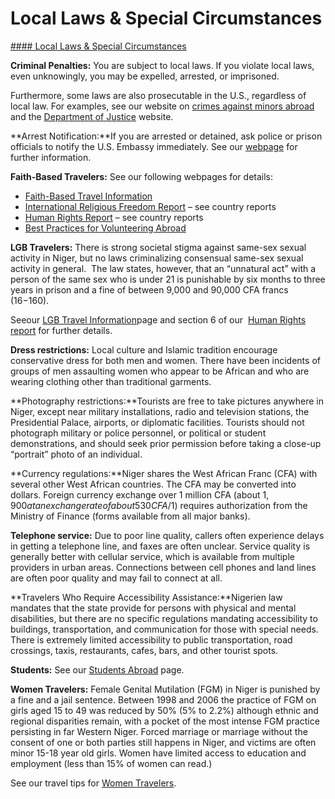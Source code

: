 # Local Laws & Special Circumstances

[#### Local Laws & Special Circumstances](javascript:void(0); "Local Laws & Special Circumstances")

**Criminal Penalties:** You are subject to local laws. If you violate local laws, even unknowingly, you may be expelled, arrested, or imprisoned.

Furthermore, some laws are also prosecutable in the U.S., regardless of local law. For examples, see our website on [crimes against minors abroad](http://travel.state.gov/content/passports/en/emergencies/arrest/criminalpenalties.html) and the [Department of Justice](http://www.justice.gov/usam/criminal-resource-manual-1617-extraterritorial-criminal-jurisdiction-18-usc-112-878-970-1116) website.

**Arrest Notification:**If you are arrested or detained, ask police or prison officials to notify the U.S. Embassy immediately. See our [webpage](http://travel.state.gov/content/passports/english/emergencies/arrest.html) for further information.

**Faith-Based Travelers:** See our following webpages for details:

* [Faith-Based Travel Information](https://travel.state.gov/content/passports/en/go/faith-based-travel.html)
* [International Religious Freedom Report](https://www.state.gov/reports/2017-report-on-international-religious-freedom/) – see country reports
* [Human Rights Report](https://www.state.gov/reports/2018-country-reports-on-human-rights-practices/) – see country reports
* [Best Practices for Volunteering Abroad](https://travel.state.gov/content/passports/en/go/volunteer.html)

**LGB Travelers:** There is strong societal stigma against same-sex sexual activity in Niger, but no laws criminalizing consensual same-sex sexual activity in general.  The law states, however, that an “unnatural act” with a person of the same sex who is under 21 is punishable by six months to three years in prison and a fine of between 9,000 and 90,000 CFA francs ($16-$160).

Seeour [LGB Travel Information](http://travel.state.gov/content/passports/english/go/lgbt.html)page and section 6 of our  [Human Rights report](https://www.state.gov/reports/2018-country-reports-on-human-rights-practices/) for further details.

**Dress restrictions:** Local culture and Islamic tradition encourage conservative dress for both men and women. There have been incidents of groups of men assaulting women who appear to be African and who are wearing clothing other than traditional garments.

**Photography restrictions:**Tourists are free to take pictures anywhere in Niger, except near military installations, radio and television stations, the Presidential Palace, airports, or diplomatic facilities. Tourists should not photograph military or police personnel, or political or student demonstrations, and should seek prior permission before taking a close-up “portrait” photo of an individual.

**Currency regulations:**Niger shares the West African Franc (CFA) with several other West African countries. The CFA may be converted into dollars. Foreign currency exchange over 1 million CFA (about $1,900 at an exchange rate of about 530 CFA/$1) requires authorization from the Ministry of Finance (forms available from all major banks).

**Telephone service:** Due to poor line quality, callers often experience delays in getting a telephone line, and faxes are often unclear. Service quality is generally better with cellular service, which is available from multiple providers in urban areas. Connections between cell phones and land lines are often poor quality and may fail to connect at all.

**Travelers Who Require Accessibility Assistance:**Nigerien law mandates that the state provide for persons with physical and mental disabilities, but there are no specific regulations mandating accessibility to buildings, transportation, and communication for those with special needs. There is extremely limited accessibility to public transportation, road crossings, taxis, restaurants, cafes, bars, and other tourist spots.

**Students:** See our [Students Abroad](http://travel.state.gov/content/studentsabroad/en.html) page.

**Women Travelers:** Female Genital Mutilation (FGM) in Niger is punished by a fine and a jail sentence. Between 1998 and 2006 the practice of FGM on girls aged 15 to 49 was reduced by 50% (5% to 2.2%) although ethnic and regional disparities remain, with a pocket of the most intense FGM practice persisting in far Western Niger. Forced marriage or marriage without the consent of one or both parties still happens in Niger, and victims are often minor 15-18 year old girls. Women have limited access to education and employment (less than 15% of women can read.)

See our travel tips for [Women Travelers](http://travel.state.gov/content/passports/english/go/Women.html).